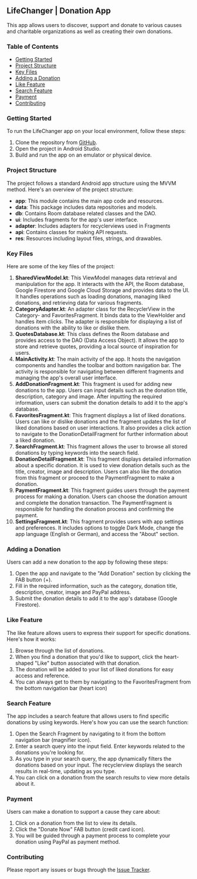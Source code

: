 ## LifeChanger | Donation App

This app allows users to discover, support and donate to various causes and charitable organizations as well as creating their own donations.

### Table of Contents
- [Getting Started](#getting-started)
- [Project Structure](#project-structure)
- [Key Files](#key-files)
- [Adding a Donation](#adding-a-donation)
- [Like Feature](#like-feature)
- [Search Feature](#search-feature)
- [Payment](#payment)
- [Contributing](#contributing)


### Getting Started

To run the LifeChanger app on your local environment, follow these steps:

1. Clone the repository from [GitHub](https://github.com/devWhizz/LifeChanger).
2. Open the project in Android Studio.
3. Build and run the app on an emulator or physical device.


### Project Structure

The project follows a standard Android app structure using the MVVM method. Here's an overview of the project structure:

- **app**: This module contains the main app code and resources.
- **data**: This package includes data repositories and models.
- **db**: Contains Room database related classes and the DAO.
- **ui**: Includes fragments for the app's user interface.
- **adapter**: Includes adapters for recyclerviews used in Fragments
- **api**: Contains classes for making API requests.
- **res**: Resources including layout files, strings, and drawables.


### Key Files

Here are some of the key files of the project:

1. **SharedViewModel.kt**: This ViewModel manages data retrieval and manipulation for the app. It interacts with the API, the Room database, Google Firestore and Google Cloud Storage and provides data to the UI. It handles operations such as loading donations, managing liked donations, and retrieving data for various fragments.
2. **CategoryAdapter.kt**: An adapter class for the RecyclerView in the Category- and FavoritesFragment. It binds data to the ViewHolder and handles item clicks. The adapter is responsible for displaying a list of donations with the ability to like or dislike them.
3. **QuotesDatabase.kt**: This class defines the Room database and provides access to the DAO (Data Access Object). It allows the app to store and retrieve quotes, providing a local source of inspiration for users.
4. **MainActivity.kt**: The main activity of the app. It hosts the navigation components and handles the toolbar and bottom navigation bar. The activity is responsible for navigating between different fragments and managing the app's overall user interface.
5. **AddDonationFragment.kt**: This fragment is used for adding new donations to the app. Users can input details such as the donation title, description, category and image. After inputting the required information, users can submit the donation details to add it to the app's database.
6. **FavoritesFragment.kt**: This fragment displays a list of liked donations. Users can like or dislike donations and the fragment updates the list of liked donations based on user interactions. It also provides a click action to navigate to the DonationDetailFragment for further information about a liked donation.
6. **SearchFragment.kt**: This fragment allows the user to browse all stored donations by typing keywords into the search field.
7. **DonationDetailFragment.kt**: This fragment displays detailed information about a specific donation. It is used to view donation details such as the title, creator, image and description. Users can also like the donation from this fragment or proceed to the PaymentFragment to make a donation.
8. **PaymentFragment.kt**: This fragment guides users through the payment process for making a donation. Users can choose the donation amount and complete the donation transaction. The PaymentFragment is responsible for handling the donation process and confirming the payment.
9. **SettingsFragment.kt**: This fragment provides users with app settings and preferences. It includes options to toggle Dark Mode, change the app language (English or German), and access the "About" section.


### Adding a Donation

Users can add a new donation to the app by following these steps:

1. Open the app and navigate to the "Add Donation" section by clicking the FAB button (+).
2. Fill in the required information, such as the category, donation title, description, creator, image and PayPal address.
3. Submit the donation details to add it to the app's database (Google Firestore).


### Like Feature

The like feature allows users to express their support for specific donations. Here's how it works:

1. Browse through the list of donations.
2. When you find a donation that you'd like to support, click the heart-shaped "Like" button associated with that donation.
3. The donation will be added to your list of liked donations for easy access and reference.
4. You can always get to them by navigating to the FavoritesFragment from the bottom navigation bar (heart icon)


### Search Feature

The app includes a search feature that allows users to find specific donations by using keywords. Here's how you can use the search function:

1. Open the Search Fragment by navigating to it from the bottom navigation bar (magnifier icon).
2. Enter a search query into the input field. Enter keywords related to the donations you're looking for.
3. As you type in your search query, the app dynamically filters the donations based on your input. The recyclerview displays the search results in real-time, updating as you type.
4. You can click on a donation from the search results to view more details about it.


### Payment

Users can make a donation to support a cause they care about:

1. Click on a donation from the list to view its details.
2. Click the "Donate Now" FAB button (credit card icon).
3. You will be guided through a payment process to complete your donation using PayPal as payment method.


### Contributing

Please report any issues or bugs through the [Issue Tracker](https://github.com/devWhizz/LifeChanger/issues).

